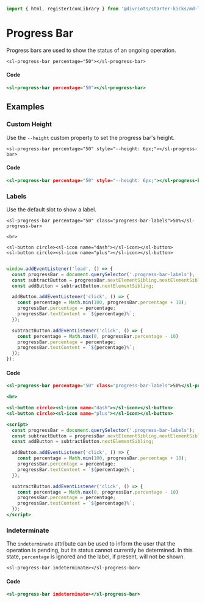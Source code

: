 ```js script
import { html, registerIconLibrary } from '@divriots/starter-kicks/md-layout';
```

# Progress Bar



Progress bars are used to show the status of an ongoing operation.


```html:html
<sl-progress-bar percentage="50"></sl-progress-bar>
```

#### Code

```htm
<sl-progress-bar percentage="50"></sl-progress-bar>
```

## Examples

### Custom Height

Use the `--height` custom property to set the progress bar's height.


```html:html
<sl-progress-bar percentage="50" style="--height: 6px;"></sl-progress-bar>
```

#### Code

```htm
<sl-progress-bar percentage="50" style="--height: 6px;"></sl-progress-bar>
```

### Labels

Use the default slot to show a label.


```html:html
<sl-progress-bar percentage="50" class="progress-bar-labels">50%</sl-progress-bar>

<br>

<sl-button circle><sl-icon name="dash"></sl-icon></sl-button>
<sl-button circle><sl-icon name="plus"></sl-icon></sl-button>


```
```js script
window.addEventListener('load', () => {
  const progressBar = document.querySelector('.progress-bar-labels');
  const subtractButton = progressBar.nextElementSibling.nextElementSibling;
  const addButton = subtractButton.nextElementSibling;

  addButton.addEventListener('click', () => {
    const percentage = Math.min(100, progressBar.percentage + 10);
    progressBar.percentage = percentage;
    progressBar.textContent = `${percentage}%`;
  });

  subtractButton.addEventListener('click', () => {
    const percentage = Math.max(0, progressBar.percentage - 10)
    progressBar.percentage = percentage;
    progressBar.textContent = `${percentage}%`;
  });
});
```
#### Code

```htm
<sl-progress-bar percentage="50" class="progress-bar-labels">50%</sl-progress-bar>

<br>

<sl-button circle><sl-icon name="dash"></sl-icon></sl-button>
<sl-button circle><sl-icon name="plus"></sl-icon></sl-button>

<script>
  const progressBar = document.querySelector('.progress-bar-labels');
  const subtractButton = progressBar.nextElementSibling.nextElementSibling;
  const addButton = subtractButton.nextElementSibling;

  addButton.addEventListener('click', () => {
    const percentage = Math.min(100, progressBar.percentage + 10);
    progressBar.percentage = percentage;
    progressBar.textContent = `${percentage}%`;
  });

  subtractButton.addEventListener('click', () => {
    const percentage = Math.max(0, progressBar.percentage - 10)
    progressBar.percentage = percentage;
    progressBar.textContent = `${percentage}%`;
  });
</script>
```

### Indeterminate

The `indeterminate` attribute can be used to inform the user that the operation is pending, but its status cannot currently be determined. In this state, `percentage` is ignored and the label, if present, will not be shown.


```html:html
<sl-progress-bar indeterminate></sl-progress-bar>
```

#### Code

```htm
<sl-progress-bar indeterminate></sl-progress-bar>
```


